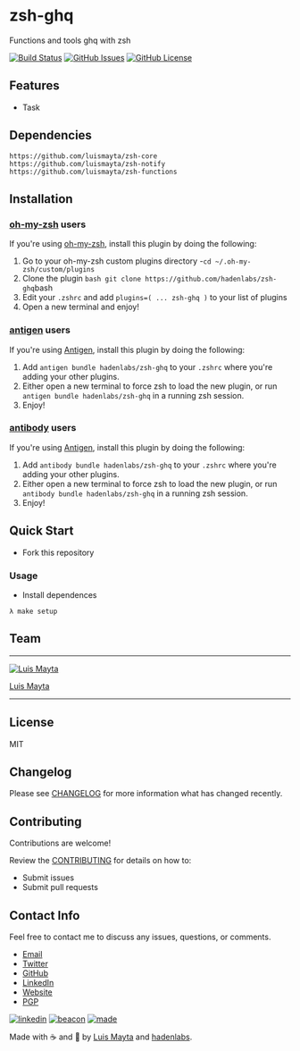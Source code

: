 # zsh-ghq

Functions and tools ghq with zsh

[![Build Status](https://travis-ci.org/hadenlabs/zsh-ghq.svg)](https://travis-ci.org/hadenlabs/zsh-ghq)
[![GitHub Issues](https://img.shields.io/github/issues/hadenlabs/zsh-ghq.svg)](https://github.com/hadenlabs/zsh-ghq/issues)
[![GitHub License](https://img.shields.io/github/license/mashape/apistatus.svg?style=flat-square)](LICENSE)

## Features

- Task

## Dependencies

```{.bash}
https://github.com/luismayta/zsh-core
https://github.com/luismayta/zsh-notify
https://github.com/luismayta/zsh-functions
```

## Installation

### [oh-my-zsh](https://github.com/robbyrussell/oh-my-zsh) users

If you\'re using [oh-my-zsh](https://gitub.com/robbyrussell/oh-my-zsh), install this plugin by doing the following:

1.  Go to your oh-my-zsh custom plugins directory -`cd ~/.oh-my-zsh/custom/plugins`
2.  Clone the plugin `bash git clone https://github.com/hadenlabs/zsh-ghq`bash
3.  Edit your `.zshrc` and add `plugins=( ... zsh-ghq )` to your list of plugins
4.  Open a new terminal and enjoy!

### [antigen](https://github.com/zsh-users/antigen) users

If you\'re using [Antigen](https://github.com/zsh-lovers/antigen), install this plugin by doing the following:

1.  Add `antigen bundle hadenlabs/zsh-ghq` to your `.zshrc` where you\'re adding your other plugins.
2.  Either open a new terminal to force zsh to load the new plugin, or run `antigen bundle hadenlabs/zsh-ghq` in a running zsh session.
3.  Enjoy!

### [antibody](https://github.com/getantibody/antibody) users

If you\'re using [Antigen](https://github.com/getantibody/antibody), install this plugin by doing the following:

1.  Add `antibody bundle hadenlabs/zsh-ghq` to your `.zshrc` where you\'re adding your other plugins.
2.  Either open a new terminal to force zsh to load the new plugin, or run `antibody bundle hadenlabs/zsh-ghq` in a running zsh session.
3.  Enjoy!

## Quick Start

- Fork this repository

### Usage

- Install dependences

```{.bash}
λ make setup
```

## Team

---

[![Luis Mayta](https://github.com/luismayta.png?size=100)](https://github.com/luismayta)

[Luis Mayta](https://github.com/luismayta)

---

## License

MIT

## Changelog

Please see [CHANGELOG](CHANGELOG.md) for more information what has changed recently.

## Contributing

Contributions are welcome!

Review the [CONTRIBUTING](docs/contributing.md) for details on how to:

- Submit issues
- Submit pull requests

## Contact Info

Feel free to contact me to discuss any issues, questions, or comments.

- [Email](slovacus@gmail.com:target:%20mailto:slovacus@gmail.com)
- [Twitter](https://twitter.com/slovacus)
- [GitHub](https://github.com/luismayta)
- [LinkedIn](https://pe.linkedin.com/in/luismayta)
- [Website](https://luismayta.github.io)
- [PGP](https://keybase.io/luismayta/pgp_keys.asc)

[![linkedin](http://www.linkedin.com/img/webpromo/btn_liprofile_blue_80x15.png)](https://pe.linkedin.com/in/luismayta) [![beacon](https://ga-beacon.appspot.com/UA-65019326-1/github.com/hadenlabs/zsh-ghq/readme)](https://github.com/hadenlabs/zsh-ghq) [![made](https://img.shields.io/badge/Made%20with-Zsh-1f425f.svg)](http://www.zsh.org)

Made with :coffee: and :pizza: by [Luis Mayta](https://github.com/luismayta) and [hadenlabs](https://github.com/hadenlabs).
